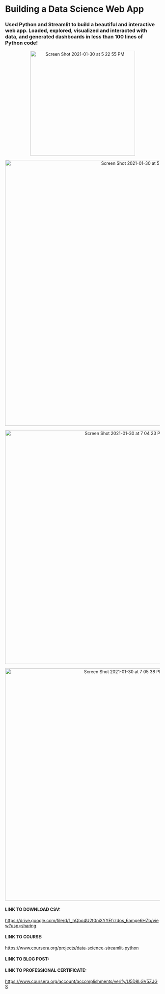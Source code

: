 # Building a Data Science Web App

### Used Python and Streamlit to build a beautiful and interactive web app. Loaded, explored, visualized and interacted with data, and generated dashboards in less than 100 lines of Python code!

<p align="center">
<img width="341" alt="Screen Shot 2021-01-30 at 5 22 55 PM" src="https://user-images.githubusercontent.com/53641091/106371968-ced2f580-631f-11eb-87f5-5094ccc3bd38.png">
</p>

<p align="center">
<img width="864" alt="Screen Shot 2021-01-30 at 5 16 23 PM" src="https://user-images.githubusercontent.com/53641091/106371906-16a54d00-631f-11eb-844a-c03060b24d92.png">
</p>

<p align="center">
<img width="761" alt="Screen Shot 2021-01-30 at 7 04 23 PM" src="https://user-images.githubusercontent.com/53641091/106373428-3ee87800-632e-11eb-8cf0-71698a7755e8.png">
</p>

<p align="center">
<img width="755" alt="Screen Shot 2021-01-30 at 7 05 38 PM" src="https://user-images.githubusercontent.com/53641091/106373434-4871e000-632e-11eb-9240-1e8c2e8d9857.png">
</p>

#### LINK TO DOWNLOAD CSV:
https://drive.google.com/file/d/1_hQbo4U2t0niXYYEfrzdos_6amge6HZb/view?usp=sharing

#### LINK TO COURSE: 
https://www.coursera.org/projects/data-science-streamlit-python

#### LINK TO BLOG POST: 


#### LINK TO PROFESSIONAL CERTIFICATE: 
https://www.coursera.org/account/accomplishments/verify/U5D8LGV5ZJGS
